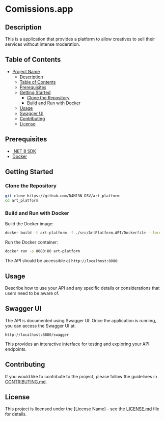 # Comissions.app

## Description

This is a application that provides a platform to allow creatives to sell their services without intense moderation.

## Table of Contents

- [Project Name](#project-name)
  - [Description](#description)
  - [Table of Contents](#table-of-contents)
  - [Prerequisites](#prerequisites)
  - [Getting Started](#getting-started)
    - [Clone the Repository](#clone-the-repository)
    - [Build and Run with Docker](#build-and-run-with-docker)
  - [Usage](#usage)
  - [Swagger UI](#swagger-ui)
  - [Contributing](#contributing)
  - [License](#license)

## Prerequisites

- [.NET 8 SDK](https://dotnet.microsoft.com/download)
- [Docker](https://www.docker.com/get-started)

## Getting Started

### Clone the Repository

```bash
git clone https://github.com/D4M13N-D3V/art_platform
cd art_platform
```

### Build and Run with Docker

Build the Docker image:

```bash
docker build -t art-platform -f ./src/ArtPlatform.API/Dockerfile --force-rm .
```

Run the Docker container:

```bash
docker run -p 8080:80 art-platform
```

The API should be accessible at `http://localhost:8080`.

## Usage

Describe how to use your API and any specific details or considerations that users need to be aware of.

## Swagger UI

The API is documented using Swagger UI. Once the application is running, you can access the Swagger UI at:

```plaintext
http://localhost:8080/swagger
```

This provides an interactive interface for testing and exploring your API endpoints.

## Contributing

If you would like to contribute to the project, please follow the guidelines in [CONTRIBUTING.md](CONTRIBUTING.md).

## License

This project is licensed under the [License Name] - see the [LICENSE.md](LICENSE.md) file for details.